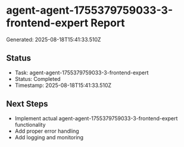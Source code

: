 # agent-agent-1755379759033-3-frontend-expert Report

Generated: 2025-08-18T15:41:33.510Z

## Status
- Task: agent-agent-1755379759033-3-frontend-expert
- Status: Completed
- Timestamp: 2025-08-18T15:41:33.510Z

## Next Steps
- Implement actual agent-agent-1755379759033-3-frontend-expert functionality
- Add proper error handling
- Add logging and monitoring
